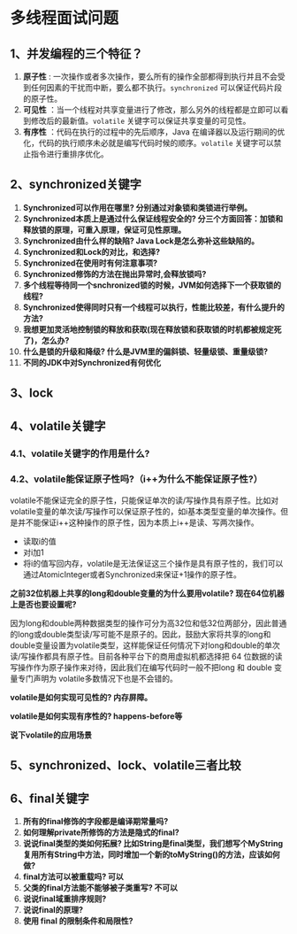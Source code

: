 # 多线程面试问题

## 1、并发编程的三个特征？

1. **原子性** : 一次操作或者多次操作，要么所有的操作全部都得到执行并且不会受到任何因素的干扰而中断，要么都不执行。`synchronized` 可以保证代码片段的原子性。
2. **可见性** ：当一个线程对共享变量进行了修改，那么另外的线程都是立即可以看到修改后的最新值。`volatile` 关键字可以保证共享变量的可见性。
3. **有序性** ：代码在执行的过程中的先后顺序，Java 在编译器以及运行期间的优化，代码的执行顺序未必就是编写代码时候的顺序。`volatile` 关键字可以禁止指令进行重排序优化。

## 2、synchronized关键字

1. **Synchronized可以作用在哪里? 分别通过对象锁和类锁进行举例。**
2. **Synchronized本质上是通过什么保证线程安全的? 分三个方面回答：加锁和释放锁的原理，可重入原理，保证可见性原理。**
3. **Synchronized由什么样的缺陷?  Java Lock是怎么弥补这些缺陷的。**
4. **Synchronized和Lock的对比，和选择?**
5. **Synchronized在使用时有何注意事项?**
6. **Synchronized修饰的方法在抛出异常时,会释放锁吗?**
7. **多个线程等待同一个snchronized锁的时候，JVM如何选择下一个获取锁的线程?**
8. **Synchronized使得同时只有一个线程可以执行，性能比较差，有什么提升的方法?**
9. **我想更加灵活地控制锁的释放和获取(现在释放锁和获取锁的时机都被规定死了)，怎么办?**
10. **什么是锁的升级和降级? 什么是JVM里的偏斜锁、轻量级锁、重量级锁?**
11. **不同的JDK中对Synchronized有何优化**

## 3、lock

## 4、volatile关键字

### 4.1、**volatile关键字的作用是什么?**

### 4.2、**volatile能保证原子性吗?**（**i++为什么不能保证原子性?**）

​		volatile不能保证完全的原子性，只能保证单次的读/写操作具有原子性。比如对volatile变量的单次读/写操作可以保证原子性的，如i基本类型变量的单次操作。但是并不能保证i++这种操作的原子性，因为本质上i++是读、写两次操作。

- 读取i的值
- 对i加1
- 将i的值写回内存，volatile是无法保证这三个操作是具有原子性的，我们可以通过AtomicInteger或者Synchronized来保证+1操作的原子性。

**之前32位机器上共享的long和double变量的为什么要用volatile? 现在64位机器上是否也要设置呢?**

​		因为long和double两种数据类型的操作可分为高32位和低32位两部分，因此普通的long或double类型读/写可能不是原子的。因此，鼓励大家将共享的long和double变量设置为volatile类型，这样能保证任何情况下对long和double的单次读/写操作都具有原子性。目前各种平台下的商用虚拟机都选择把 64 位数据的读写操作作为原子操作来对待，因此我们在编写代码时一般不把long 和 double 变量专门声明为 volatile多数情况下也是不会错的。





**volatile是如何实现可见性的?  内存屏障。**

**volatile是如何实现有序性的?  happens-before等**

**说下volatile的应用场景**

## 5、synchronized、lock、volatile三者比较

## 6、final关键字

1. **所有的final修饰的字段都是编译期常量吗?**
2. **如何理解private所修饰的方法是隐式的final?**
3. **说说final类型的类如何拓展? 比如String是final类型，我们想写个MyString复用所有String中方法，同时增加一个新的toMyString()的方法，应该如何做?**
4. **final方法可以被重载吗? 可以**
5. **父类的final方法能不能够被子类重写? 不可以**
6. **说说final域重排序规则?**
7. **说说final的原理?**
8. **使用 final 的限制条件和局限性?**





